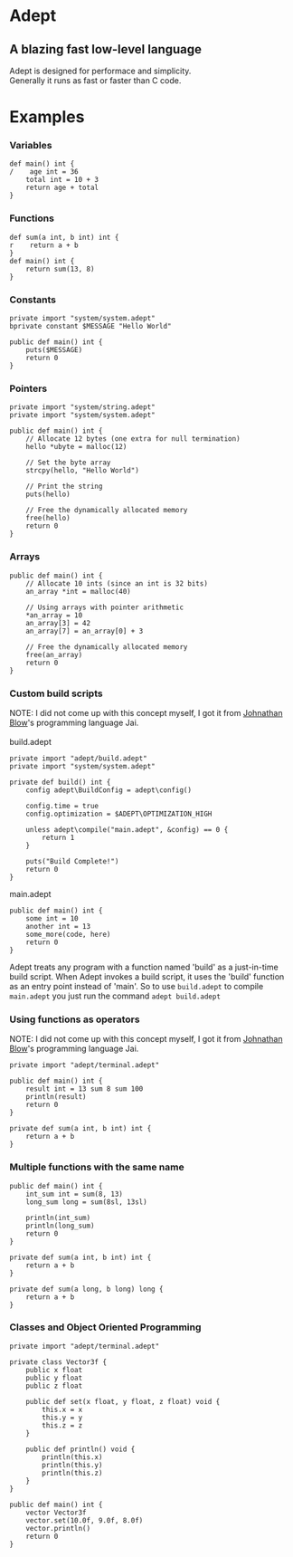 # Adept
## A blazing fast low-level language
Adept is designed for performace and simplicity.<br/>
Generally it runs as fast or faster than C code.

# Examples

### Variables
```
def main() int {
/    age int = 36
    total int = 10 + 3
    return age + total
}
```


### Functions
```
def sum(a int, b int) int {
r    return a + b
}
def main() int {
    return sum(13, 8)
}
 ```

### Constants
```
private import "system/system.adept"
bprivate constant $MESSAGE "Hello World"
 
public def main() int {
    puts($MESSAGE)
    return 0
}
```

### Pointers
```
private import "system/string.adept"
private import "system/system.adept"

public def main() int {
    // Allocate 12 bytes (one extra for null termination)
    hello *ubyte = malloc(12)
    
    // Set the byte array
    strcpy(hello, "Hello World")
    
    // Print the string
    puts(hello)
    
    // Free the dynamically allocated memory
    free(hello)
    return 0
}
```

### Arrays
```
public def main() int {
    // Allocate 10 ints (since an int is 32 bits)
    an_array *int = malloc(40)
    
    // Using arrays with pointer arithmetic
    *an_array = 10
    an_array[3] = 42
    an_array[7] = an_array[0] + 3
    
    // Free the dynamically allocated memory
    free(an_array)
    return 0
}
```

### Custom build scripts
NOTE: I did not come up with this concept myself, I got it from [Johnathan Blow](https://www.youtube.com/user/jblow888)'s programming language Jai. <br/><br/>
build.adept
```
private import "adept/build.adept"
private import "system/system.adept"

private def build() int {
	config adept\BuildConfig = adept\config()
	
	config.time = true
	config.optimization = $ADEPT\OPTIMIZATION_HIGH

	unless adept\compile("main.adept", &config) == 0 {
		return 1
	}
	
	puts("Build Complete!")
	return 0
}

```
main.adept
```
public def main() int {
    some int = 10
    another int = 13
    some_more(code, here)
    return 0
}
```
Adept treats any program with a function named 'build' as a just-in-time build script. When Adept invokes a build script, it uses the 'build' function as an entry point instead of 'main'. So to use ```build.adept``` to compile ```main.adept``` you just run the command ```adept build.adept```<br>

### Using functions as operators
NOTE: I did not come up with this concept myself, I got it from [Johnathan Blow](https://www.youtube.com/user/jblow888)'s programming language Jai.
```
private import "adept/terminal.adept"

public def main() int {
    result int = 13 sum 8 sum 100
    println(result)
    return 0
}

private def sum(a int, b int) int {
    return a + b
}

```

### Multiple functions with the same name
```
public def main() int {
    int_sum int = sum(8, 13)
    long_sum long = sum(8sl, 13sl)
    
    println(int_sum)
    println(long_sum)
    return 0
}

private def sum(a int, b int) int {
    return a + b
}

private def sum(a long, b long) long {
    return a + b
}
```

### Classes and Object Oriented Programming
```
private import "adept/terminal.adept"

private class Vector3f {
    public x float
    public y float
    public z float
    
    public def set(x float, y float, z float) void {
        this.x = x
        this.y = y
        this.z = z
    }
    
    public def println() void {
        println(this.x)
        println(this.y)
        println(this.z)
    }
}

public def main() int {
    vector Vector3f
    vector.set(10.0f, 9.0f, 8.0f)
    vector.println()
    return 0
}
```

